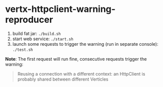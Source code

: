 # vertx-httpclient-warning-reproducer

1. build fat jar: `./build.sh`
2. start web service: `./start.sh`
3. launch some requests to trigger the warning (run in separate console): `./test.sh`

**Note**: The first request will run fine, consecutive requests trigger the warning:
> Reusing a connection with a different context: an HttpClient is probably shared between different Verticles
